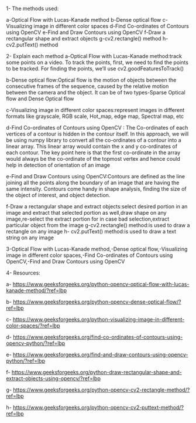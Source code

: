 1- The methods used:

a-Optical Flow with Lucas-Kanade method
b-Dense optical flow
c-Visualizing image in different color spaces
d-Find Co-ordinates of Contours using OpenCV 
e-Find and Draw Contours using OpenCV
f-Draw a rectangular shape and extract objects
g-cv2.rectangle() method
h- cv2.putText() method


2- Explain each method 
a-Optical Flow with Lucas-Kanade method:track some points on a video. To track the points, first, we need to find the points to be tracked. For finding the points, we’ll use cv2.goodFeaturesToTrack()

b-Dense optical flow:Optical flow is the motion of objects between the consecutive frames of the sequence, caused by the relative motion between the camera and the object. It can be of two types-Sparse Optical flow and Dense Optical flow

c-Visualizing image in different color spaces:represent images in different formats like grayscale, RGB scale, Hot_map, edge map, Spectral map, etc

d-Find Co-ordinates of Contours using OpenCV :
The Co-ordinates of each vertices of a contour is hidden in the contour itself. In this approach, we will be using numpy library to convert all the co-ordinates of a contour into a linear array. This linear array would contain the x and y co-ordinates of each contour. The key point here is that the first co-ordinate in the array would always be the co-ordinate of the topmost vertex and hence could help in detection of orientation of an image

e-Find and Draw Contours using OpenCV:Contours are defined as the line joining all the points along the boundary of an image that are having the same intensity. Contours come handy in shape analysis, finding the size of the object of interest, and object detection.

f-Draw a rectangular shape and extract objects:select desired portion in an image and extract that selected portion as well,draw shape on any image,re-select the extract portion for in case bad selection,extract particular object from the image
g-cv2.rectangle() method:is used to draw a rectangle on any image
h- cv2.putText() method:is used to draw a text string on any image



3-Optical Flow with Lucas-Kanade method,-Dense optical flow,-Visualizing image in different color spaces,-Find Co-ordinates of Contours using OpenCV,-Find and Draw Contours using OpenCV


4- Resources:

a- https://www.geeksforgeeks.org/python-opencv-optical-flow-with-lucas-kanade-method/?ref=lbp

b- https://www.geeksforgeeks.org/python-opencv-dense-optical-flow/?ref=lbp

c- https://www.geeksforgeeks.org/python-visualizing-image-in-different-color-spaces/?ref=lbp

d- https://www.geeksforgeeks.org/find-co-ordinates-of-contours-using-opencv-python/?ref=lbp

e- https://www.geeksforgeeks.org/find-and-draw-contours-using-opencv-python/?ref=lbp

f- https://www.geeksforgeeks.org/python-draw-rectangular-shape-and-extract-objects-using-opencv/?ref=lbp

g- https://www.geeksforgeeks.org/python-opencv-cv2-rectangle-method/?ref=lbp

h- https://www.geeksforgeeks.org/python-opencv-cv2-puttext-method/?ref=lbp

